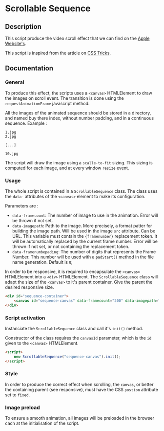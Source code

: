 # Scrollable Sequence

## Description

This script produce the video scroll effect that we can find on the [Apple Website's](https://www.apple.com/airpods-pro/).

This script is inspired from the article on [CSS Tricks](https://css-tricks.com/lets-make-one-of-those-fancy-scrolling-animations-used-on-apple-product-pages/).

## Documentation

### General
To produce this effect, the scripts uses a `<canvas>` HTMLElement to draw the images on scroll event. The transition is done using the `requestAnimationFrame` javascript method.

All the images of the animated sequence should be stored in a directory, and named buy there index, without number padding, and in a continuous sequence. Example : 

```
1.jpg
2.jpg

[...]

10.jpg
```

The script will draw the image using a `scalle-to-fit` sizing. This sizing is computed for each image, and at every window `resize` event. 

### Usage
The whole script is contained in a `ScrollableSequence` class. The class uses the `data-` attributes of the `<canvas>` element to make its configuration. 

Parameters are : 
- `data-framecount`: The number of image to use in the animation. Error will be thrown if not set.
- `data-imagepath`: Path to the image. More precisely, a format patter for building the image path. Will be used in the image `src` attribute. Can be URL. This variable must contain the `{framenumber}` replacement token. It will be automatically replaced by the current frame number. Error will be thrown if not set, or not containing the replacement token.
- `data-framenumbepading`:  The number of digits that represents the Frame Number. This number will be used with a `padStart()` method in the file name generation. Default is `0`;

In order to be responsive, it is required to encapsulate the `<canvas>` HTMLElement into a `<div>` HTMLElement. The `ScrollableSequence` class will adapt the size of the `<canvas>` to it's parent container. Give the parent the desired responsive size. 

``` HTML
<div id="sequence-container">
    <canvas id="sequence-canvas" data-framecount="200" data-imagepath="/images/ezgif-frame-{framenumber}.jpg" data-framenumberpading="3"></canvas>
</div>
```

### Script activation
Instanciate the `ScrollableSequence` class and call it's `init()` method.

Constructor of the class requires the `canvasId` parameter, which is the `id` given to the `<canvas>` HTMLElement.

``` html
<script>
    new ScrollableSequence("sequence-canvas").init();
</script>
```

### Style
In order to produce the correct effect when scrolling, the `canvas`, or better the containing parent (see responsive), must have the CSS `postion` attribute set to `fixed`.

### Image preload
To ensure a smooth animation, all images will be preloaded in the browser cach at the initialisation of the script.